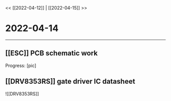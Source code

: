 
<< [[2022-04-12]] | [[2022-04-15]] >>
# 2022-04-14
---

## [[ESC]] PCB schematic work
Progress:
[pic]

## [[DRV8353RS]] gate driver IC datasheet
![[DRV8353RS]]

